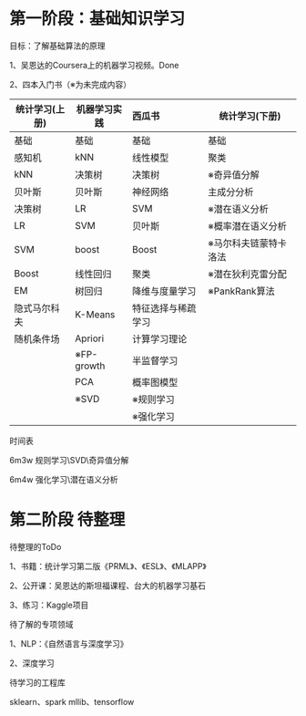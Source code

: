 # 第一阶段：基础知识学习

目标：了解基础算法的原理

1、吴恩达的Coursera上的机器学习视频。Done

2、四本入门书（※为未完成内容）

| 统计学习(上册) | 机器学习实践 | 西瓜书             | 统计学习(下册)        |
| -------------- | ------------ | :----------------- | --------------------- |
| 基础           | 基础         | 基础               | 基础                  |
| 感知机         | kNN          | 线性模型           | 聚类                  |
| kNN            | 决策树       | 决策树             | ※奇异值分解           |
| 贝叶斯         | 贝叶斯       | 神经网络           | 主成分分析            |
| 决策树         | LR           | SVM                | ※潜在语义分析         |
| LR             | SVM          | 贝叶斯             | ※概率潜在语义分析     |
| SVM            | boost        | Boost              | ※马尔科夫链蒙特卡洛法 |
| Boost          | 线性回归     | 聚类               | ※潜在狄利克雷分配     |
| EM             | 树回归       | 降维与度量学习     | ※PankRank算法         |
| 隐式马尔科夫   | K-Means      | 特征选择与稀疏学习 |                       |
| 随机条件场     | Apriori      | 计算学习理论       |                       |
|                | ※FP-growth   | 半监督学习         |                       |
|                | PCA          | 概率图模型         |                       |
|                | ※SVD         | ※规则学习          |                       |
|                |              | ※强化学习          |                       |

时间表

6m3w 规则学习\SVD\奇异值分解

6m4w 强化学习\潜在语义分析

# 第二阶段 待整理

待整理的ToDo

1、书籍：统计学习第二版《PRML》、《ESL》、《MLAPP》

2、公开课：吴恩达的斯坦福课程、台大的机器学习基石

3、练习：Kaggle项目

待了解的专项领域

1、NLP：《自然语言与深度学习》

2、深度学习

待学习的工程库

sklearn、spark mllib、tensorflow